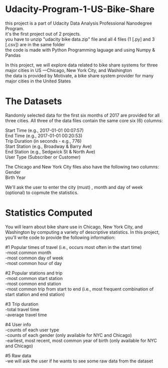 # Udacity-Program-1-US-Bike-Share

this project is a part of Udacity Data Analysis Professional Nanodegree Program.    
it's the first project out of 2 projects.     
you have to unzip "udacity bike data.zip" file and all 4 files (1 [.py] and 3 [.csv]) are in the same folder    
the code is made with Python Programming laguage and using Numpy & Pandas

In this project, we will explore data related to bike share systems for three major cities in US —Chicago, New York City, and Washington    
the data is provided by Motivate, a bike share system provider for many major cities in the United States

# The Datasets
Randomly selected data for the first six months of 2017 are provided for all three cities. All three of the data files contain the same core six (6) columns:

Start Time (e.g., 2017-01-01 00:07:57)    
End Time (e.g., 2017-01-01 00:20:53)    
Trip Duration (in seconds - e.g., 776)    
Start Station (e.g., Broadway & Barry Ave)    
End Station (e.g., Sedgwick St & North Ave)   
User Type (Subscriber or Customer)    

The Chicago and New York City files also have the following two columns:    
Gender      
Birth Year    

We'll ask the user to enter the city (must) , month and day of week (optional) to copmute the statistics.

# Statistics Computed
You will learn about bike share use in Chicago, New York City, and Washington by computing a variety of descriptive statistics. In this project, you'll write code to provide the following information:

#1 Popular times of travel (i.e., occurs most often in the start time)    
  -most common month        
  -most common day of week      
  -most common hour of day      
    


#2 Popular stations and trip    
  -most common start station        
  -most common end station      
  -most common trip from start to end (i.e., most frequent combination of start station and end station)        

#3 Trip duration      
  -total travel time    
  -average travel time      

#4 User info    
  -counts of each user type     
  -counts of each gender (only available for NYC and Chicago)   
  -earliest, most recent, most common year of birth (only available for NYC and Chicago)        
  
#5 Raw data     
  -we will ask the user if he wants to see some raw data from the dataset       
